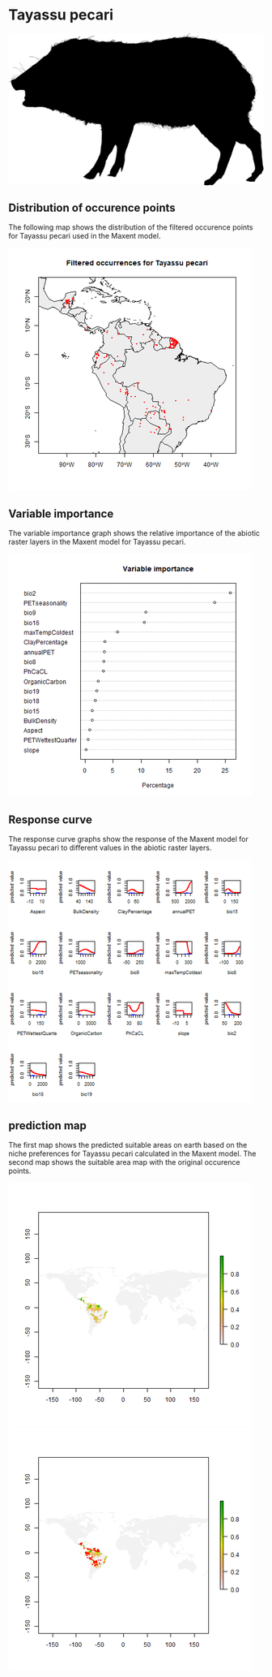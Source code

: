 # Tayassu pecari 

![](image_taxa.png) 

## Distribution of occurence points 
The following map shows the distribution of the filtered occurence points for Tayassu pecari used in the Maxent model. 

![](occurrences.png)
    
## Variable importance 
The variable importance graph shows the relative importance of the abiotic raster layers in the  Maxent model for Tayassu pecari. 

![](valid_maxent_variable_importance.png)
    
## Response curve 
The response curve graphs show the response of the Maxent model for Tayassu pecari to different values in the abiotic raster layers. 

![](valid_maxent_response_curve.png)
    
## prediction map 
The first map shows the predicted suitable areas on earth based on the niche preferences for Tayassu pecari calculated in the Maxent model. The second map shows the suitable area map with the original occurence points.

![](prediction_map.png)
![](prediction_occurence_map.png)
    
